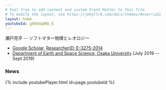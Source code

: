 ```yaml
---
# Feel free to add content and custom Front Matter to this file.
# To modify the layout, see https://jekyllrb.com/docs/themes/#overriding-theme-defaults
layout: home
youtubeId: g5K6dq8Rb_E
---
```

瀬戸亮平 -- ソフトマター物理とレオロジー

- [Google Scholar](https://scholar.google.co.jp/citations?hl=ja&user=0V-BankAAAAJ), [ResearcherID: E-3275-2014](https://publons.com/researcher/2541240/ryohei-seto/)
- [Department of Earth and Space Science, Osaka University](http://thmat8.ess.sci.osaka-u.ac.jp) (July 2019 -- Sept 2019)

### **News**

{% include youtubePlayer.html id=page.youtubeId %}

